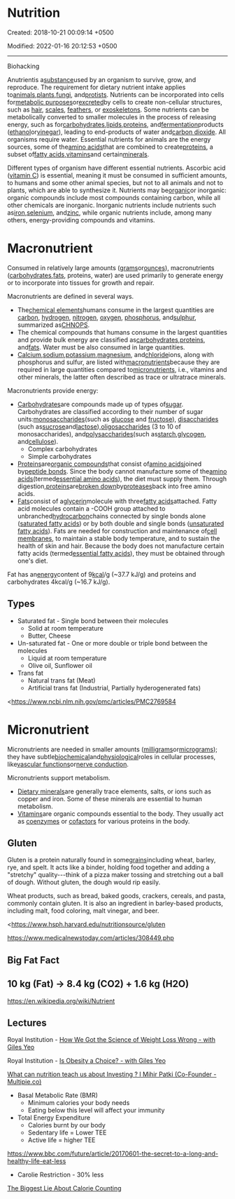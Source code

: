 # Nutrition

Created: 2018-10-21 00:09:14 +0500

Modified: 2022-01-16 20:12:53 +0500

---

Biohacking

Anutrientis a[substance](https://en.wikipedia.org/wiki/Chemical_substance)used by an organism to survive, grow, and reproduce. The requirement for dietary nutrient intake applies to[animals](https://en.wikipedia.org/wiki/Animal),[plants](https://en.wikipedia.org/wiki/Plant),[fungi](https://en.wikipedia.org/wiki/Fungus), and[protists](https://en.wikipedia.org/wiki/Protist). Nutrients can be incorporated into cells for[metabolic purposes](https://en.wikipedia.org/wiki/Metabolism)or[excreted](https://en.wikipedia.org/wiki/Excretion)by cells to create non-cellular structures, such as [hair](https://en.wikipedia.org/wiki/Hair), [scales](https://en.wikipedia.org/wiki/Scale_(anatomy)), [feathers](https://en.wikipedia.org/wiki/Feather), or [exoskeletons](https://en.wikipedia.org/wiki/Exoskeleton). Some nutrients can be metabolically converted to smaller molecules in the process of releasing energy, such as for[carbohydrates](https://en.wikipedia.org/wiki/Carbohydrate),[lipids](https://en.wikipedia.org/wiki/Lipid),[proteins](https://en.wikipedia.org/wiki/Protein_(nutrient)), and[fermentation](https://en.wikipedia.org/wiki/Fermentation)products ([ethanol](https://en.wikipedia.org/wiki/Ethanol)or[vinegar](https://en.wikipedia.org/wiki/Vinegar)), leading to end-products of water and[carbon dioxide](https://en.wikipedia.org/wiki/Carbon_dioxide). All organisms require water. Essential nutrients for animals are the energy sources, some of the[amino acids](https://en.wikipedia.org/wiki/Amino_acid)that are combined to create[proteins](https://en.wikipedia.org/wiki/Protein), a subset of[fatty acids](https://en.wikipedia.org/wiki/Fatty_acid),[vitamins](https://en.wikipedia.org/wiki/Vitamin)and certain[minerals](https://en.wikipedia.org/wiki/Mineral_(nutrient)).

Different types of organism have different essential nutrients. Ascorbic acid ([vitamin C](https://en.wikipedia.org/wiki/Vitamin_C)) is essential, meaning it must be consumed in sufficient amounts, to humans and some other animal species, but not to all animals and not to plants, which are able to synthesize it. Nutrients may be[organic](https://en.wikipedia.org/wiki/Organic_compound)or inorganic: organic compounds include most compounds containing carbon, while all other chemicals are inorganic. Inorganic nutrients include nutrients such as[iron](https://en.wikipedia.org/wiki/Iron),[selenium](https://en.wikipedia.org/wiki/Selenium), and[zinc](https://en.wikipedia.org/wiki/Zinc), while organic nutrients include, among many others, energy-providing compounds and vitamins.

# Macronutrient

Consumed in relatively large amounts ([grams](https://en.wikipedia.org/wiki/Gram)or[ounces](https://en.wikipedia.org/wiki/Ounce)), macronutrients ([carbohydrates](https://en.wikipedia.org/wiki/Carbohydrate),[fats](https://en.wikipedia.org/wiki/Fat), proteins, water) are used primarily to generate energy or to incorporate into tissues for growth and repair.

Macronutrients are defined in several ways.
-   The[chemical elements](https://en.wikipedia.org/wiki/Chemical_element)humans consume in the largest quantities are [carbon](https://en.wikipedia.org/wiki/Carbon), [hydrogen](https://en.wikipedia.org/wiki/Hydrogen), [nitrogen](https://en.wikipedia.org/wiki/Nitrogen), [oxygen](https://en.wikipedia.org/wiki/Oxygen), [phosphorus](https://en.wikipedia.org/wiki/Phosphorus), and[sulphur](https://en.wikipedia.org/wiki/Sulphur), summarized as[CHNOPS](https://en.wikipedia.org/wiki/CHNOPS).
-   The chemical compounds that humans consume in the largest quantities and provide bulk energy are classified as[carbohydrates](https://en.wikipedia.org/wiki/Carbohydrate),[proteins](https://en.wikipedia.org/wiki/Protein), and[fats](https://en.wikipedia.org/wiki/Fat). Water must be also consumed in large quantities.
-   [Calcium](https://en.wikipedia.org/wiki/Calcium),[sodium](https://en.wikipedia.org/wiki/Sodium),[potassium](https://en.wikipedia.org/wiki/Potassium),[magnesium](https://en.wikipedia.org/wiki/Magnesium), and[chloride](https://en.wikipedia.org/wiki/Chloride)ions, along with phosphorus and sulfur, are listed with[macronutrients](https://en.wikipedia.org/wiki/List_of_macronutrients)because they are required in large quantities compared to[micronutrients](https://en.wikipedia.org/wiki/Micronutrient), i.e., vitamins and other minerals, the latter often described as trace or ultratrace minerals.

Macronutrients provide energy:
-   [Carbohydrates](https://en.wikipedia.org/wiki/Carbohydrate)are compounds made up of types of[sugar](https://en.wikipedia.org/wiki/Sugar). Carbohydrates are classified according to their number of sugar units:[monosaccharides](https://en.wikipedia.org/wiki/Monosaccharide)(such as [glucose](https://en.wikipedia.org/wiki/Glucose) and [fructose](https://en.wikipedia.org/wiki/Fructose)), [disaccharides](https://en.wikipedia.org/wiki/Disaccharide) (such as[sucrose](https://en.wikipedia.org/wiki/Sucrose)and[lactose](https://en.wikipedia.org/wiki/Lactose)),[oligosaccharides](https://en.wikipedia.org/wiki/Oligosaccharide) (3 to 10 of monosaccharides), and[polysaccharides](https://en.wikipedia.org/wiki/Polysaccharide)(such as[starch](https://en.wikipedia.org/wiki/Starch),[glycogen](https://en.wikipedia.org/wiki/Glycogen), and[cellulose](https://en.wikipedia.org/wiki/Cellulose)).
    -   Complex carbohydrates
    -   Simple carbohydrates
-   [Proteins](https://en.wikipedia.org/wiki/Protein)are[organic compounds](https://en.wikipedia.org/wiki/Organic_compound)that consist of[amino acids](https://en.wikipedia.org/wiki/Amino_acid)joined by[peptide bonds](https://en.wikipedia.org/wiki/Peptide_bond). Since the body cannot manufacture some of the[amino acids](https://en.wikipedia.org/wiki/Amino_acid)(termed[essential amino acids](https://en.wikipedia.org/wiki/Essential_amino_acid)), the diet must supply them. Through digestion,[proteins](https://en.wikipedia.org/wiki/Protein)are[broken down](https://en.wikipedia.org/wiki/Protein_catabolism)by[proteases](https://en.wikipedia.org/wiki/Protease)back into free amino acids.
-   [Fats](https://en.wikipedia.org/wiki/Fat)consist of a[glycerin](https://en.wikipedia.org/wiki/Glycerin)molecule with three[fatty acids](https://en.wikipedia.org/wiki/Fatty_acid)attached. Fatty acid molecules contain a -COOH group attached to unbranched[hydrocarbon](https://en.wikipedia.org/wiki/Hydrocarbon)chains connected by single bonds alone ([saturated fatty acids](https://en.wikipedia.org/wiki/Saturated_fat)) or by both double and single bonds ([unsaturated fatty acids](https://en.wikipedia.org/wiki/Unsaturated_fat)). Fats are needed for construction and maintenance of[cell membranes](https://en.wikipedia.org/wiki/Cell_membrane), to maintain a stable body temperature, and to sustain the health of skin and hair. Because the body does not manufacture certain fatty acids (termed[essential fatty acids](https://en.wikipedia.org/wiki/Essential_fatty_acid)), they must be obtained through one's diet.

Fat has an[energy](https://en.wikipedia.org/wiki/Energy)content of 9[kcal](https://en.wikipedia.org/wiki/Kcal)/g (~37.7 kJ/g) and proteins and carbohydrates 4kcal/g (~16.7 kJ/g).

## Types
-   Saturated fat - Single bond between their molecules
    -   Solid at room temperature
    -   Butter, Cheese
-   Un-saturated fat - One or more double or triple bond between the molecules
    -   Liquid at room temperature
    -   Olive oil, Sunflower oil
-   Trans fat
    -   Natural trans fat (Meat)
    -   Artificial trans fat (Industrial, Partially hyderogenerated fats)

<https://www.ncbi.nlm.nih.gov/pmc/articles/PMC2769584

# Micronutrient

Micronutrients are needed in smaller amounts ([milligrams](https://en.wikipedia.org/wiki/Milligram)or[micrograms](https://en.wikipedia.org/wiki/Microgram)); they have subtle[biochemical](https://en.wikipedia.org/wiki/Biochemistry)and[physiological](https://en.wikipedia.org/wiki/Physiology)roles in cellular processes, like[vascular functions](https://en.wikipedia.org/wiki/Vascular_smooth_muscle)or[nerve conduction](https://en.wikipedia.org/wiki/Action_potential).

Micronutrients support metabolism.
-   [Dietary minerals](https://en.wikipedia.org/wiki/Dietary_mineral)are generally trace elements, salts, or ions such as copper and iron. Some of these minerals are essential to human metabolism.
-   [Vitamins](https://en.wikipedia.org/wiki/Vitamin)are organic compounds essential to the body. They usually act as [coenzymes](https://en.wikipedia.org/wiki/Coenzyme) or [cofactors](https://en.wikipedia.org/wiki/Cofactor_(biochemistry)) for various proteins in the body.

## Gluten

Gluten is a protein naturally found in some[grains](https://www.hsph.harvard.edu/nutritionsource/whole-grains/)including wheat, barley, rye, and spelt. It acts like a binder, holding food together and adding a "stretchy" quality---think of a pizza maker tossing and stretching out a ball of dough. Without gluten, the dough would rip easily.

Wheat products, such as bread, baked goods, crackers, cereals, and pasta, commonly contain gluten. It is also an ingredient in barley-based products, including malt, food coloring, malt vinegar, and beer.

<https://www.hsph.harvard.edu/nutritionsource/gluten

<https://www.medicalnewstoday.com/articles/308449.php>

## Big Fat Fact

## 10 kg (Fat) -> 8.4 kg (CO2) + 1.6 kg (H2O)

<https://en.wikipedia.org/wiki/Nutrient>

## Lectures

Royal Institution - [How We Got the Science of Weight Loss Wrong - with Giles Yeo](https://www.youtube.com/watch?v=GQJ0Z0DRumg&ab_channel=TheRoyalInstitution)

Royal Institution - [Is Obesity a Choice? - with Giles Yeo](https://www.youtube.com/watch?v=88tWJ1p5d4o&t=5s&ab_channel=TheRoyalInstitution)

[What can nutrition teach us about Investing ? I Mihir Patki (Co-Founder - Multipie.co)](https://www.youtube.com/watch?v=sKiCagykVW4&ab_channel=EDGECommunity)
-   Basal Metabolic Rate (BMR)
    -   Minimum calories your body needs
    -   Eating below this level will affect your immunity
-   Total Energy Expenditure
    -   Calories burnt by our body
    -   Sedentary life = Lower TEE
    -   Active life = higher TEE

<https://www.bbc.com/future/article/20170601-the-secret-to-a-long-and-healthy-life-eat-less>
-   Carolie Restriction - 30% less

[The Biggest Lie About Calorie Counting](https://youtu.be/LTDVLg6whsM)
